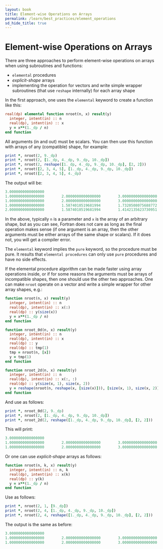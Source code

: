 ```yaml
---
layout: book
title: Element-wise Operations on Arrays
permalink: /learn/best_practices/element_operations
sd_hide_title: true
---
```


# Element-wise Operations on Arrays

There are three approaches to perform element-wise operations on arrays when using subroutines and functions:

-   `elemental` procedures
-   *explicit-shape* arrays
-   implementing the operation for vectors and write simple wrapper
    subroutines (that use `reshape` internally) for each array shape

In the first approach, one uses the `elemental` keyword to create a
function like this:

``` fortran
real(dp) elemental function nroot(n, x) result(y)
  integer, intent(in) :: n
  real(dp), intent(in) :: x
  y = x**(1._dp / n)
end function
```

All arguments (in and out) must be scalars. You can then use this
function with arrays of any (compatible) shape, for example:

``` fortran
print *, nroot(2, 9._dp)
print *, nroot(2, [1._dp, 4._dp, 9._dp, 10._dp])
print *, nroot(2, reshape([1._dp, 4._dp, 9._dp, 10._dp], [2, 2]))
print *, nroot([2, 3, 4, 5], [1._dp, 4._dp, 9._dp, 10._dp])
print *, nroot([2, 3, 4, 5], 4._dp)
```

The output will be:

``` fortran
3.0000000000000000
1.0000000000000000        2.0000000000000000        3.0000000000000000        3.1622776601683795
1.0000000000000000        2.0000000000000000        3.0000000000000000        3.1622776601683795
1.0000000000000000        1.5874010519681994        1.7320508075688772        1.5848931924611136
2.0000000000000000        1.5874010519681994        1.4142135623730951        1.3195079107728942
```

In the above, typically `n` is a parameter and `x` is the array of an
arbitrary shape, but as you can see, Fortran does not care as long as
the final operation makes sense (if one argument is an array, then the
other arguments must be either arrays of the same shape or scalars). If
it does not, you will get a compiler error.

The `elemental` keyword implies the `pure` keyword, so the procedure
must be pure. It results that `elemental procedures` can only use `pure` procedures and have no side effects.

If the elemental procedure algorithm can be made faster using array
operations inside, or if for some reasons the arguments must be arrays of
incompatible shapes, then one should use the other two approaches. One
can make `nroot` operate on a vector and write a simple wrapper for
other array shapes, e.g.:

``` fortran
function nroot(n, x) result(y)
  integer, intent(in) :: n
  real(dp), intent(in) :: x(:)
  real(dp) :: y(size(x))
  y = x**(1._dp / n)
end function

function nroot_0d(n, x) result(y)
  integer, intent(in) :: n
  real(dp), intent(in) :: x
  real(dp) :: y
  real(dp) :: tmp(1)
  tmp = nroot(n, [x])
  y = tmp(1)
end function

function nroot_2d(n, x) result(y)
  integer, intent(in) :: n
  real(dp), intent(in) :: x(:, :)
  real(dp) :: y(size(x, 1), size(x, 2))
  y = reshape(nroot(n, reshape(x, [size(x)])), [size(x, 1), size(x, 2)])
end function
```

And use as follows:

``` fortran
print *, nroot_0d(2, 9._dp)
print *, nroot(2, [1._dp, 4._dp, 9._dp, 10._dp])
print *, nroot_2d(2, reshape([1._dp, 4._dp, 9._dp, 10._dp], [2, 2]))
```

This will print:

``` fortran
3.0000000000000000
1.0000000000000000        2.0000000000000000        3.0000000000000000        3.1622776601683795
1.0000000000000000        2.0000000000000000        3.0000000000000000        3.1622776601683795
```

Or one can use *explicit-shape* arrays as
follows:

``` fortran
function nroot(n, k, x) result(y)
  integer, intent(in) :: n, k
  real(dp), intent(in) :: x(k)
  real(dp) :: y(k)
  y = x**(1._dp / n)
end function
```

Use as follows:

``` fortran
print *, nroot(2, 1, [9._dp])
print *, nroot(2, 4, [1._dp, 4._dp, 9._dp, 10._dp])
print *, nroot(2, 4, reshape([1._dp, 4._dp, 9._dp, 10._dp], [2, 2]))
```

The output is the same as before:

``` fortran
3.0000000000000000
1.0000000000000000        2.0000000000000000        3.0000000000000000        3.1622776601683795
1.0000000000000000        2.0000000000000000        3.0000000000000000        3.1622776601683795
```
